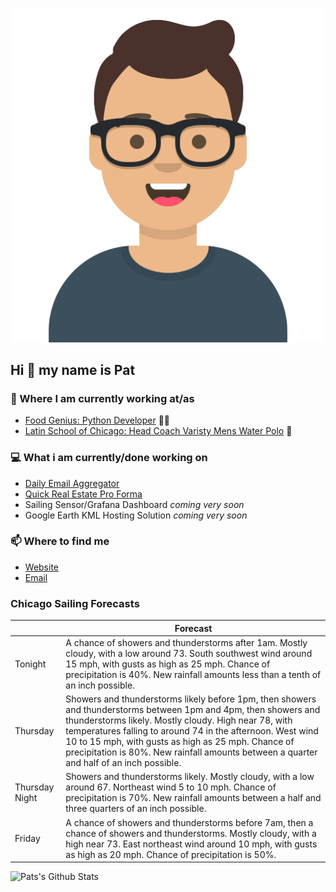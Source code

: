 [![Social banner for p-j-falconer](https://raw.githubusercontent.com/P-J-FALCONER/P-J-FALCONER/master/assets/avataaars.svg)](https://patfalconer.com/)
## Hi :wave: my name is Pat

### 💼 Where I am currently working at/as
- [Food Genius: Python Developer](https://getfoodgenius.com/) 🍔🐍
- [Latin School of Chicago: Head Coach Varisty Mens Water Polo](https://www.latinschool.org/) 🤽


### 💻 What i am currently/done working on
 - [Daily Email Aggregator](https://github.com/P-J-FALCONER/dott_daily_mail)
 - [Quick Real Estate Pro Forma](https://github.com/P-J-FALCONER/henry)
 - Sailing Sensor/Grafana Dashboard *coming very soon*
 - Google Earth KML Hosting Solution *coming very soon*

### 📫 Where to find me
 - [Website](https://patfalconer.com/)
 - [Email](mailto:patrick.j.falconer@gmail.com)


### Chicago Sailing Forecasts
|   | Forecast  |
|---|---|
| Tonight | A chance of showers and thunderstorms after 1am. Mostly cloudy, with a low around 73. South southwest wind around 15 mph, with gusts as high as 25 mph. Chance of precipitation is 40%. New rainfall amounts less than a tenth of an inch possible. |
| Thursday | Showers and thunderstorms likely before 1pm, then showers and thunderstorms between 1pm and 4pm, then showers and thunderstorms likely. Mostly cloudy. High near 78, with temperatures falling to around 74 in the afternoon. West wind 10 to 15 mph, with gusts as high as 25 mph. Chance of precipitation is 80%. New rainfall amounts between a quarter and half of an inch possible. |
| Thursday Night | Showers and thunderstorms likely. Mostly cloudy, with a low around 67. Northeast wind 5 to 10 mph. Chance of precipitation is 70%. New rainfall amounts between a half and three quarters of an inch possible. |
| Friday | A chance of showers and thunderstorms before 7am, then a chance of showers and thunderstorms. Mostly cloudy, with a high near 73. East northeast wind around 10 mph, with gusts as high as 20 mph. Chance of precipitation is 50%. |

![Pats's Github Stats](https://github-readme-stats.vercel.app/api?username=p-j-falconer&show_icons=true&theme=radical)
